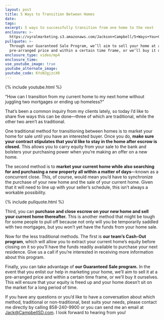 ```yaml
---
layout: post
title: 5 Ways to Transition Between Homes
date:
tags:
excerpt: 5 ways to successfully transition from one home to the next
enclosure: >-
  https://vyralmarketing.s3.amazonaws.com/Jackson+Campbell/5+Ways+You+Can+Transition+From+Your+Current+Home+to+a+New+One.mp4
pullquote: >-
  Through our Guaranteed Sale Program, we’ll aim to sell your home at a
  pre-arranged price and within a certain time frame, or we’ll buy it ourselves.
enclosure_type: video/mp4
enclosure_time:
use_youtube_image: true
youtube_alternate_image:
youtube_code: KYsNJgjzcX0
---
```


{% include youtube.html %}

“How can I transition from my current home to my next home without juggling two mortgages or ending up homeless?”&nbsp;

That’s been a common inquiry from my clients lately, so today I’d like to share five ways this can be done—three of which are traditional, while the other two aren’t as traditional.&nbsp;

One traditional method for transitioning between homes is to market your home for sale until you have an interested buyer. Once you do, **make sure your contract stipulates that you’d like to stay in the home after escrow is closed.** This allows you to carry equity from your sale to the bank and bolsters your purchasing power when you’re making an offer on a new home.

The second method is to **market your current home while also searching for and purchasing a new property all within a matter of days**—known as a concurrent close. This, of course, would mean you’d have to synchronize the purchase of your new home and the sale of your current home. Given that it will need to line up with your seller’s schedule, this isn’t always a workable possibility.&nbsp;

{% include pullquote.html %}

Third, you can **purchase and close escrow on your new home and sell your current home thereafter.** This is another method that might be tough for some people to pull off because not only will you be temporarily saddled with two mortgages, but you won’t yet have the funds from your home sale.&nbsp;

Now for the less traditional methods. The first is **our team’s Cash-Out program**, which will allow you to extract your current home’s equity before closing on it so you’ll have the funds readily available to purchase your next residence. Give us a call if you’re interested in receiving more information about this program.&nbsp;

Finally, you can take advantage of **our Guaranteed Sale program.** In the event that you enlist our help in marketing your home, we’ll aim to sell it at a pre-arranged price and within a certain time frame, or we’ll buy it ourselves. This will ensure that your equity is freed up and your home doesn’t sit on the market for a long period of time.&nbsp;

If you have any questions or you’d like to have a conversation about which method, traditional or non-traditional, best suits your needs, please contact me directly by calling 858-240-9900 or you can send me an email at [Jack@CampbellSD.com](mailto:Jack@CampbellSD.com). I look forward to hearing from you\!&nbsp;<br>&nbsp;